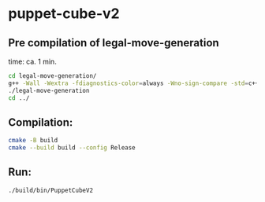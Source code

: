 # puppet-cube-v2

## Pre compilation of legal-move-generation
time: ca. 1 min.
```bash
cd legal-move-generation/
g++ -Wall -Wextra -fdiagnostics-color=always -Wno-sign-compare -std=c++20 -O3 -static main.cpp -o legal-move-generation
./legal-move-generation
cd ../
```

## Compilation:
```bash
cmake -B build
cmake --build build --config Release
```

## Run:
```bash
./build/bin/PuppetCubeV2
```
